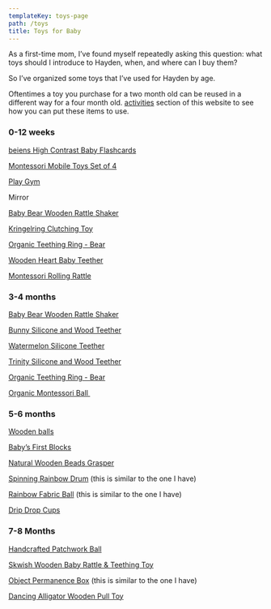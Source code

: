 ```yaml
---
templateKey: toys-page
path: /toys
title: Toys for Baby
---
```

As a first-time mom, I’ve found myself repeatedly asking this question: what toys should I introduce to Hayden, when, and where can I buy them? 

So I’ve organized some toys that I’ve used for Hayden by age.  

Oftentimes a toy you purchase for a two month old can be reused in a different way for a four month old.     [activities](https://www.learningbabies.com/activities) section of this website to see how you can put these items to use.

### 0-12 weeks

[beiens High Contrast Baby Flashcards](https://amzn.to/3TlSWxh) 

[Montessori Mobile Toys Set of 4](https://www.etsy.com/listing/1120382455/montessori-mobile-toys-set-of-4?ga_order=most_relevant&ga_search_type=all&ga_view_type=gallery&ga_search_query=montessori+mobile&ref=sc_gallery-1-2&frs=1&plkey=e87543f0e5bf3b96d2b01a823e970497168e0653%3A1120382455&variation1=2396603509)

[Play Gym](https://lovevery.com/products/the-play-gym)  

Mirror

[Baby Bear Wooden Rattle Shaker](https://www.bellalunatoys.com/collections/waldorf-baby-toys-0-12-months/products/green-tones-baby-bear-shaker)

[Kringelring Clutching Toy](https://www.bellalunatoys.com/collections/waldorf-baby-toys-0-12-months/products/haba-kringelring-clutching-toy)

[Organic Teething Ring - Bear](https://www.bellalunatoys.com/collections/waldorf-baby-toys-0-12-months/products/senger-organic-teething-ring-animal-baby-bear)

[Wooden Heart Baby Teether](https://www.bellalunatoys.com/products/natural-wooden-baby-teether-heart?_pos=1&_sid=70a9a7b85&_ss=r)

[Montessori Rolling Rattle](https://www.target.com/p/lovevery-montessori-rolling-rattle/-/A-82224593#lnk=sametab)

### 3-4 months

[Baby Bear Wooden Rattle Shaker](https://www.bellalunatoys.com/collections/waldorf-baby-toys-0-12-months/products/green-tones-baby-bear-shaker)

[Bunny Silicone and Wood Teether](https://louloulollipop.com/products/bunny-silicone-and-wood-teething-ring?_pos=1&_sid=1c18a83f6&_ss=r&variant=40332182683696)

[Watermelon Silicone Teether](https://louloulollipop.com/products/silicone-teether-single?_pos=1&_sid=88b8c3ddc&_ss=r&variant=40332192350256)

[Trinity Silicone and Wood Teether](https://louloulollipop.com/products/trinity-silicone-and-wood-teether?_pos=1&_sid=678da4b95&_ss=r&variant=40336972775472)

[Organic Teething Ring - Bear](https://www.bellalunatoys.com/products/senger-organic-teething-ring-animal-baby-bear?_pos=2&_sid=804518b67&_ss=r)

[Organic Montessori Ball ](https://www.target.com/p/lovevery-organic-montessori-ball-baby-toy/-/A-82224598#lnk=sametab)

### 5-6 months

[Wooden balls](https://woodpeckerscrafts.com/wooden-balls/)  

[Baby’s First Blocks](https://www.bellalunatoys.com/products/haba-baby-s-first-wooden-blocks?_pos=1&_sid=ce3cc354a&_ss=r)

[Natural Wooden Beads Grasper](https://www.bellalunatoys.com/products/grimms-natural-wooden-beads-grasper-baby-clutching-toy?_pos=1&_sid=1818e23d5&_ss=r)

[Spinning Rainbow Drum](https://amzn.to/3TA08pa) (this is similar to the one I have)

[Rainbow Fabric Ball](https://amzn.to/3Tyw2SM) (this is similar to the one I have)

[Drip Drop Cups](https://www.target.com/p/lovevery-drip-drop-cups-12pc/-/A-82224605?ref=tgt_adv_XS000000&AFID=google_pla_df&fndsrc=tgtao&DFA=71700000012735142&CPNG=PLA_Baby%2BShopping_Local%7CBaby_Ecomm_Baby&adgroup=SC_Baby_Low%2BMargin&LID=700000001170770pgs&LNM=PRODUCT_GROUP&network=g&device=c&location=1015223&targetid=pla-901157174765&ds_rl=1242884&ds_rl=1246978&gclid=Cj0KCQjw7KqZBhCBARIsAI-fTKIF7LRKXrp4W3npZd6jO9QHbyZYQtXQJ1hVX552W_hHHtFagVSWMzYaAoUsEALw_wcB&gclsrc=aw.ds)

### 7-8 Months

[Handcrafted Patchwork Ball](https://www.bellalunatoys.com/products/patchwork-ball?_pos=1&_sid=a8d8b3736&_ss=r)

[Skwish Wooden Baby Rattle & Teething Toy](https://www.bellalunatoys.com/products/wooden-baby-rattle-teether-toy-manhattan-toy-skwish?_pos=1&_sid=035e32d3f&_ss=r)

[Object Permanence Box](https://www.amazon.com/Montessori-Object-Permanence-Box-Development/dp/B088ZY25MN/ref=sr_1_8?crid=21RZA6COYUNNY&keywords=Ball%2BDrop%2BBox&qid=1663769545&sprefix=ball%2Bdrop%2Bbox%2Caps%2C200&sr=8-8&th=1) (this is similar to the one I have)

[Dancing Alligator Wooden Pull Toy](https://www.bellalunatoys.com/products/plan-toys-dancing-alligator-wooden-pull-toy?_pos=1&_sid=20bddadac&_ss=r)